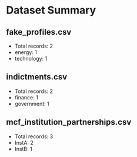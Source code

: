 # Dataset Summary

## fake_profiles.csv
- Total records: 2
- energy: 1
- technology: 1

## indictments.csv
- Total records: 2
- finance: 1
- government: 1

## mcf_institution_partnerships.csv
- Total records: 3
- InstA: 2
- InstB: 1

